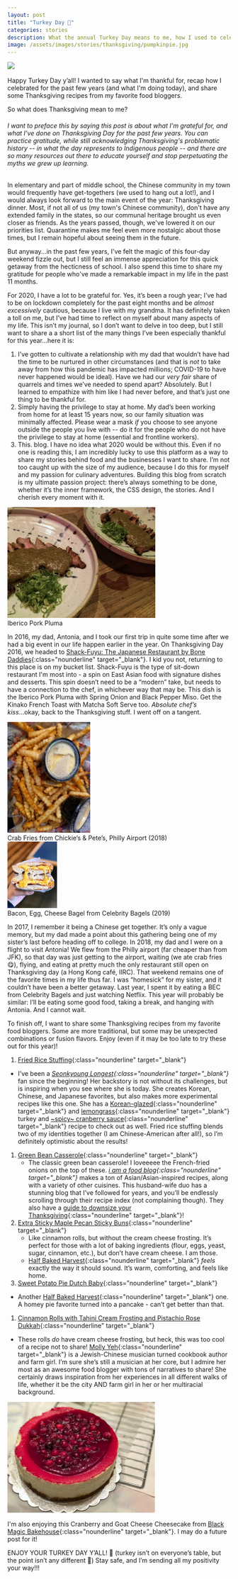 ```yaml
---
layout: post
title: "Turkey Day 🥧"
categories: stories
description: What the annual Turkey Day means to me, how I used to celebrate, and some recipes from my favorite food bloggers!
image: /assets/images/stories/thanksgiving/pumpkinpie.jpg
---
```

<div class="singleimagecontainer">
  <img src="{{ page.image }}" height="250px" class="image">
</div>

Happy Turkey Day y’all! I wanted to say what I'm thankful for, recap how I celebrated for the past few years (and what I'm doing today), and share some Thanksgiving recipes from my favorite food bloggers.

So what does Thanksgiving mean to me?

###### I want to preface this by saying this post is about what I'm grateful for, and what I've done on Thanksgiving Day for the past few years. You can practice gratitude, while still acknowledging Thanksgiving's problematic history -- in what the day represents to Indigenous people -- and there are so many resources out there to educate yourself and stop perpetuating the myths we grew up learning.

In elementary and part of middle school, the Chinese community in my town would frequently have get-togethers (we used to hang out a lot!), and I would always look forward to the main event of the year: Thanksgiving dinner. Most, if not all of us (my town's Chinese community), don't have any extended family in the states, so our communal heritage brought us even closer as friends. As the years passed, though, we've lowered it on our priorities list. Quarantine makes me feel even more nostalgic about those times, but I remain hopeful about seeing them in the future. 

But anyway...in the past few years, I've felt the magic of this four-day weekend fizzle out, but I still feel an immense appreciation for this quick getaway from the hecticness of school. I also spend this time to share my gratitude for people who've made a remarkable impact in my life in the past 11 months.

For 2020, I have a lot to be grateful for. Yes, it’s been a rough year; I’ve had to be on lockdown completely for the past eight months and be *almost excessively* cautious, because I live with my grandma. It has definitely taken a toll on me, but I’ve had time to reflect on myself about many aspects of my life. This isn’t my journal, so I don’t want to delve in too deep, but I still want to share a a short list of the many things I’ve been especially thankful for this year...here it is:

1. I’ve gotten to cultivate a relationship with my dad that wouldn’t have had the time to be nurtured in other circumstances (and that is *not* to take away from how this pandemic has impacted millions; COVID-19 to have never happened would be ideal). Have we had our *very fair* share of quarrels and times we’ve needed to spend apart? Absolutely. But I learned to empathize with him like I had never before, and that’s just one thing to be thankful for.
1. Simply having the privilege to stay at home. My dad’s been working from home for at least 15 years now, so our family situation was minimally affected. Please wear a mask *if* you choose to see anyone outside the people you live with -- do it for the people who do not have the privilege to stay at home (essential and frontline workers). 
1. This. blog. I have no idea what 2020 would be without this. Even if no one is reading this, I am incredibly lucky to use this platform as a way to share my stories behind food and the businesses I want to share. I’m not too caught up with the size of my audience, because I do this for myself and my passion for culinary adventures. Building this blog from scratch is my ultimate passion project: there’s always something to be done, whether it’s the inner framework, the CSS design, the stories. And I cherish every moment with it. 

<div class="singleimagecontainer">
    <img src="/assets/images/stories/thanksgiving/shackfuyupork.jpg" height="250px" class="image">
    <div class="singleimageoverlay">
        Iberico Pork Pluma
    </div>
</div>

In 2016, my dad, Antonia, and I took our first trip in quite some time after we had a big event in our life happen earlier in the year. On Thanksgiving Day 2016, we headed to [Shack-Fuyu: The Japanese Restaurant by Bone Daddies](https://www.bonedaddies.com/restaurant/shackfuyu/){:class="nounderline" target="_blank"}. I kid you not, returning to this place is on my bucket list. Shack-Fuyu is the type of sit-down restaurant I'm most into - a spin on East Asian food with signature dishes and desserts. This spin doesn’t need to be a “modern” take, but needs to have a connection to the chef, in whichever way that may be. This dish is the Iberico Pork Pluma with Spring Onion and Black Pepper Miso. Get the Kinako French Toast with Matcha Soft Serve too. *Absolute chef’s kiss*...okay, back to the Thanksgiving stuff. I went off on a tangent. 

<div class="flex-container">
  <div class="flex-item">
    <img src="/assets/images/stories/thanksgiving/chickiesandpetes.jpg" height="250px" class="image">
    <div class="flexoverlay">Crab Fries from Chickie’s & Pete’s, Philly Airport (2018)</div>
  </div>
  <div class="flex-item">
    <img src="/assets/images/stories/thanksgiving/becbagel2.JPG" height="150px" class="image">
    <div class="flexoverlay">Bacon, Egg, Cheese Bagel from Celebrity Bagels (2019)</div>
  </div>
</div>

In 2017, I remember it being a Chinese get together. It’s only a vague memory, but my dad made a point about this gathering being one of my sister’s last before heading off to college. In 2018, my dad and I were on a flight to visit Antonia! We flew from the Philly airport (far cheaper than from JFK), so that day was just getting to the airport, waiting (we ate crab fries 😋), flying, and eating at pretty much the only restaurant still open on Thanksgiving day (a Hong Kong café, IIRC). That weekend remains one of the favorite times in my life thus far. I was “homesick” for my sister, and it couldn’t have been a better getaway. Last year, I spent it by eating a BEC from Celebrity Bagels and just watching Netflix. This year will probably be similar: I’ll be eating some good food, taking a break, and hanging with Antonia. And I cannot wait.

To finish off, I want to share some Thanksgiving recipes from my favorite food bloggers. Some are more traditional, but some may be unexpected combinations or fusion flavors. Enjoy (even if it may be too late to try these out for this year)!

1. [Fried Rice Stuffing](https://seonkyounglongest.com/fried-rice-stuffing/){:class="nounderline" target="_blank"}
* I’ve been a *[Seonkyoung Longest](https://seonkyounglongest.com/){:class="nounderline" target="_blank"}* fan since the beginning! Her backstory is not without its challenges, but is inspiring when you see where she is today. She creates Korean, Chinese, and Japanese favorites, but also makes more experimental recipes like this one. She has a [Korean-glazed](){:class="nounderline" target="_blank"} and [lemongrass](https://seonkyounglongest.com/how-to-cook-lemongrass-turkey/){:class="nounderline" target="_blank"} turkey and [~spicy~ cranberry sauce](https://seonkyounglongest.com/cranberry-sauce/){:class="nounderline" target="_blank"} recipe to check out as well. Fried rice stuffing blends two of my identities together (I am Chinese-American after all!), so I’m definitely optimistic about the results!
1. [Green Bean Casserole](https://iamafoodblog.com/green-bean-casserole/){:class="nounderline" target="_blank"}
	* The classic green bean casserole! I loveeeee the French-fried onions on the top of these. *[i am a food blog](https://iamafoodblog.com/){:class="nounderline" target="_blank"}* makes a ton of Asian/Asian-inspired recipes, along with a variety of other cuisines. This husband-wife duo has a stunning blog that I’ve followed for years, and you’ll be endlessly scrolling through their recipe index (not complaining though). They also have a [guide to downsize your Thanksgiving](https://iamafoodblog.com/thanksgiving/){:class="nounderline" target="_blank"}!
1. [Extra Sticky Maple Pecan Sticky Buns](https://www.halfbakedharvest.com/maple-pecan-sticky-buns/){:class="nounderline" target="_blank"}
	* Like cinnamon rolls, but without the cream cheese frosting. It’s perfect for those with a lot of baking ingredients (flour, eggs, yeast, sugar, cinnamon, etc.), but don’t have cream cheese. I am those.
	* [Half Baked Harvest](https://www.halfbakedharvest.com/){:class="nounderline" target="_blank"} *feels* exactly the way it should sound. It’s warm, comforting, and feels like home. 
1. [Sweet Potato Pie Dutch Baby](https://www.halfbakedharvest.com/sweet-potato-pie-dutch-baby/){:class="nounderline" target="_blank"}
  * Another [Half Baked Harvest](https://www.halfbakedharvest.com/){:class="nounderline" target="_blank"} one. A homey pie favorite turned into a pancake - can’t get better than that.
1. [Cinnamon Rolls with Tahini Cream Frosting and Pistachio Rose Dukkah](https://mynameisyeh.com/mynameisyeh/2018/8/overnight-cinnamon-rolls-with-tahini-cream-frosting){:class="nounderline" target="_blank"} 
  * These rolls *do* have cream cheese frosting, but heck, this was too cool of a recipe not to share! [Molly Yeh](https://mynameisyeh.com){:class="nounderline" target="_blank"} is a Jewish-Chinese musician turned cookbook author and farm girl. I’m sure she’s still a musician at her core, but I admire her most as an awesome food blogger with tons of narratives to share! She certainly draws inspiration from her experiences in all different walks of life, whether it be the city AND farm girl in her or her multiracial background.

<div class="singleimagecontainer">
    <img src="/assets/images/stories/thanksgiving/bmbcheesecake3.jpg" height="250px" class="image">
</div>

I'm also enjoying this Cranberry and Goat Cheese Cheesecake from [Black Magic Bakehouse](https://mynameisyeh.com/mynameisyeh/2018/8/overnight-cinnamon-rolls-with-tahini-cream-frosting){:class="nounderline" target="_blank"}. I may do a future post for it!

ENJOY YOUR TURKEY DAY Y’ALL! 🦃 (turkey isn’t on everyone’s table, but the point isn’t any different 🥔) Stay safe, and I’m sending all my positivity your way!!!